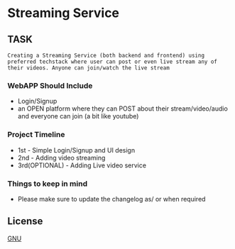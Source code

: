 # Streaming Service

<!-- Remove This After 1st PR -->
## TASK
`Creating a Streaming Service (both backend and frontend) using preferred techstack where user can post or even live stream any of their videos. Anyone can join/watch the live stream`

### WebAPP Should Include
- Login/Signup
- an OPEN platform where they can POST about their stream/video/audio and everyone can join (a bit like youtube)

### Project Timeline 

- 1st - Simple Login/Signup and UI design 
- 2nd - Adding video streaming 
- 3rd(OPTIONAL) - Adding Live video service

### Things to keep in mind
- Please make sure to update the changelog as/ or when required

## License
[GNU](https://choosealicense.com/licenses/gpl-3.0/)

